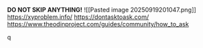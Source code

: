 **DO NOT SKIP ANYTHING!**
![[Pasted image 20250919201047.png]]
https://xyproblem.info/
https://dontasktoask.com/
https://www.theodinproject.com/guides/community/how_to_ask


q